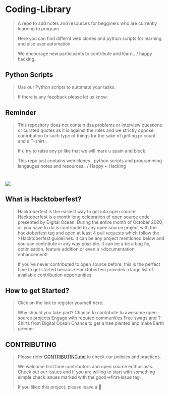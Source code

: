 # Coding-Library

>A repo to add notes and resources for begginers who are currently learning to program.
>
>Here you can find differnt web clones and python scripts for learning and also  user automation.
>
>We encourage new participants to contribute and  learn.. / happy hacking.

## Python Scripts
>Use our Python scripts to automate your tasks.
>
>If there is any feedback please let us know.

## Reminder
>This repository does not contain dsa problems or interview questions or curated quotes as it is against the rules and we strictly oppose contribution to such type of things for the sake of getting pr count and a T-shirt..
>
> If u try to raise any pr like that we will mark u spam and block.
> 
> This repo just contains web clones , python scripts and programming langauges notes and resources.. / Happy ~ Hacking

#
![](https://camo.githubusercontent.com/5a8d352f17e028b08d7afe24eeb3293740bf399826ee1e3726dbae93d685c2b7/68747470733a2f2f6861636b746f626572666573742e6469676974616c6f6365616e2e636f6d2f5f6e7578742f696d672f6c6f676f2d6861636b746f626572666573742d66756c6c2e663432653362312e737667)
 ## What is Hacktoberfest?
>Hacktoberfest is the easiest way to get into open source! Hacktoberfest is a month long celebration of open source code presented by Digital Ocean.
>During the entire month of October 2020, all you have to do is contribute to any open source project with the hacktoberfest tag and open at least 4 pull requests which follow the >Hacktoberfest guidelines. It can be any project mentioned below and you can contribute in any way possible. It can be a be a bug fix, optimisation, feature addition or even a >documentation enhancement!
>
>If you’ve never contributed to open source before, this is the perfect time to get started because Hacktoberfest provides a large list of available contribution opportunities.

## How to get Started?
>Click on the link to register yourself here.
>
>Why should you take part?
>Chance to contribute to awesome open source projects
>Engage with reputed communities
>Free swags and T-Shirts from Digital Ocean
>Chance to get a tree planted and make Earth greener
## CONTRIBUTING
>Please refer [CONTRIBUTING.md](https://github.com/fury-coder/Coding-Library/blob/main/CONTRIBUTING.md) to check our policies and practices.
>
>We welcome first time contributors and open source enthusiasts. Check out our issues and if you are willing to start with something simple check issues marked with the good->first-issue tag.
>
>If you liked this project, please leave a 🌟
